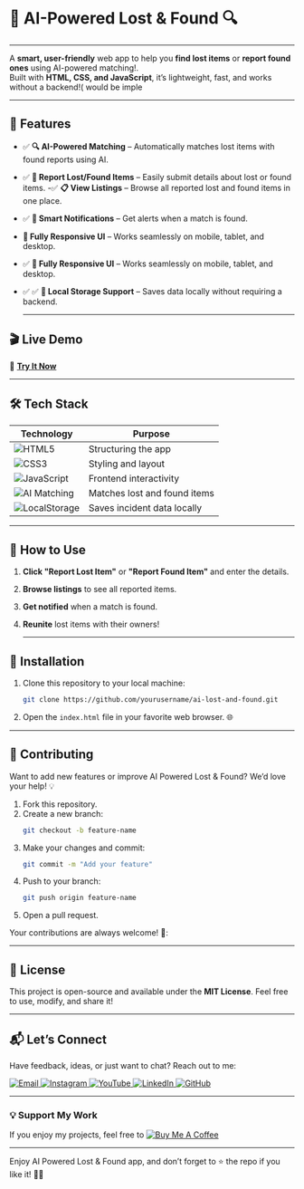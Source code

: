 # 🚨 AI-Powered Lost & Found 🔍

---
A **smart, user-friendly** web app to help you **find lost items** or **report found ones** using AI-powered matching!.  
Built with **HTML, CSS, and JavaScript**, it’s lightweight, fast, and works without a backend!( would be imple

---
## 🌟 Features
- ✅ **🔍 AI-Powered Matching** – Automatically matches lost items with found reports using AI.  
- ✅ **📢 Report Lost/Found Items** – Easily submit details about lost or found items.
-✅ **📋 View Listings** – Browse all reported lost and found items in one place.
- ✅ **🔔 Smart Notifications** – Get alerts when a match is found. 
- **📱 Fully Responsive UI** – Works seamlessly on mobile, tablet, and desktop.
- ✅ **📱 Fully Responsive UI** – Works seamlessly on mobile, tablet, and desktop.
- ✅ ✅ **💾 Local Storage Support** – Saves data locally without requiring a backend.  


  ---
## 🎬 Live Demo 

🔗 **[Try It Now](https://ai-powered-lost-and-found.netlify.app/)**  

---
## 🛠 Tech Stack 
| Technology | Purpose |
|------------|---------|
| ![HTML5](https://img.shields.io/badge/HTML5-E34F26?style=for-the-badge&logo=html5&logoColor=white) | Structuring the app |
| ![CSS3](https://img.shields.io/badge/CSS3-1572B6?style=for-the-badge&logo=css3&logoColor=white) | Styling and layout |
| ![JavaScript](https://img.shields.io/badge/JavaScript-F7DF1E?style=for-the-badge&logo=javascript&logoColor=black) | Frontend interactivity |
| ![AI Matching](https://img.shields.io/badge/AI%20Matching-FF6F61?style=for-the-badge) | Matches lost and found items | 
| ![LocalStorage](https://img.shields.io/badge/LocalStorage-0000FF?style=for-the-badge) | Saves incident data locally |


---
## 🚀 How to Use
1. **Click "Report Lost Item"** or **"Report Found Item"** and enter the details.  
2. **Browse listings** to see all reported items.
3. **Get notified** when a match is found. 
4. **Reunite** lost items with their owners!  


   ---
## 📜 Installation 
1. Clone this repository to your local machine:  
   ```bash  
   git clone https://github.com/yourusername/ai-lost-and-found.git  
   ```  

2. Open the `index.html` file in your favorite web browser. 🌐  
 

---

## 🤝 Contributing  

Want to add new features or improve AI Powered Lost & Found? We’d love your help! 💡  
1. Fork this repository.  
2. Create a new branch:  
   ```bash  
   git checkout -b feature-name  
   ```  
3. Make your changes and commit:  
   ```bash  
   git commit -m "Add your feature"  
   ```  
4. Push to your branch:  
   ```bash  
   git push origin feature-name  
   ```  
5. Open a pull request.  

Your contributions are always welcome! 🌟:


---

## 📜 License  

This project is open-source and available under the **MIT License**. Feel free to use, modify, and share it!  

---

## 📬 Let’s Connect  

Have feedback, ideas, or just want to chat? Reach out to me:  
<div>
  <a href="mailto:onlykelvin06@gmail.com">
    <img src="https://img.shields.io/badge/Email-4285F4?style=for-the-badge&logo=gmail&logoColor=white" alt="Email" />
  </a>
  <a href="https://www.instagram.com/_.yo.kelvin/">
    <img src="https://img.shields.io/badge/Instagram-E4405F?style=for-the-badge&logo=instagram&logoColor=white" alt="Instagram" />
  </a>
  <a href="https://www.youtube.com/@TechTutor_Tv?sub_confirmation=1">
    <img src="https://img.shields.io/badge/YouTube-FF0000?style=for-the-badge&logo=youtube&logoColor=white" alt="YouTube" />
  </a>
  <a href = "https://www.linkedin.com/in/kelvin-agyare-yeboah-6728a7301?utm_source=share&utm_campaign=share_via&utm_content=profile&utm_medium=android_app">
    <img src="https://img.shields.io/badge/LinkedIn-0077B5?style=for-the-badge&logo=linkedin&logoColor=white" alt="LinkedIn" />
  </a>
  <a href="https://github.com/KelvCodes">
    <img src="https://img.shields.io/badge/GitHub-181717?style=for-the-badge&logo=github&logoColor=white" alt="GitHub" />
  </a>
</div>     
 
---
### 💡 Support My Work  
If you enjoy my projects, feel free to [![Buy Me A Coffee](https://img.shields.io/badge/Buy%20Me%20A%20Coffee-%F0%9F%8C%8D-yellow?style=for-the-badge&logo=buy-me-a-coffee&logoColor=black)](https://www.buymeacoffee.com/kelvcodes) 

---
Enjoy AI Powered Lost & Found app, and don’t forget to ⭐ the repo if you like it! 🥳✨  


